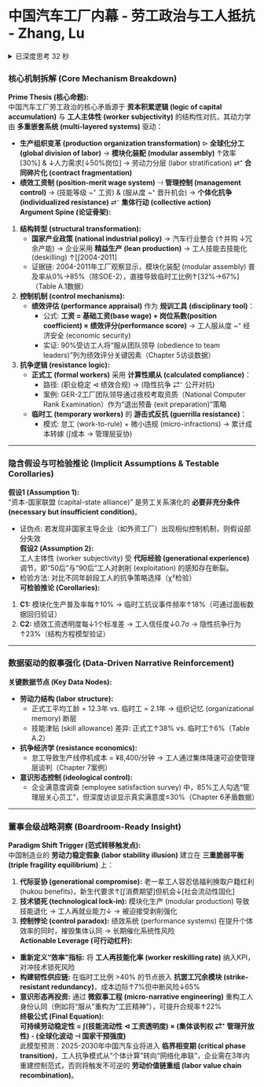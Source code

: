 # 中国汽车工厂内幕 - 劳工政治与工人抵抗 - Zhang, Lu

<details >
                  <summary>已深度思考 32 秒</summary>
                  <blockquote><p>Okay, so I need to distill this book into its core mechanisms using the provided context info. Let me start by understanding what the book is about. From the context, it’s about labor politics and worker resistance in China’s automobile factories. The author, Zhang Lu, did ethnographic research over 20 months in seven factories between 2004 and 2011. The core seems to be how labor relations have transformed, looking at things like worker grievances, collective actions, and the structure of the industry.</p>
<p>First, I need to unpack the thesis. The main argument might be that labor relations in China’s auto industry are shaped by multi-level dynamics—shop floor, national political economy, and global industry trends. The author uses Katznelson’s framework of working-class formation, which has four levels: economic structure, ways of life, formed groups, and collective actions. That’s probably the structure of the analysis.</p>
<p>Next, key mechanisms. The book mentions things like contract types (formal vs. temporary workers), performance appraisals linked to wages, modular production methods affecting efficiency and labor needs, and worker resistance strategies (exit vs. voice). Empirical evidence includes interviews with 278 workers, managers, and union leaders, categorized by contract type, age, seniority, etc. There’s also data on wage structures, job security, and how performance appraisals influence career advancement.</p>
<p>The author also talks about how management strategies, like modular assembly, reduce the number of workers needed, which could lead to job insecurity and grievances. There’s a shift from traditional assembly lines to modular methods between 2004 and 2011, except in SOE-2. This change would impact worker dynamics, maybe increasing temporary workers and affecting collective actions.</p>
<p>Worker resistance is mostly individualized, like exit (leaving) or voice (speaking up), but collective actions are less common. The data from interviews shows that formal workers with better job security might have different grievances compared to temporary workers. The performance appraisal system is a control mechanism, tying wages and bonuses to compliance, which could suppress collective resistance by individualizing success.</p>
<p>Implicit assumptions might include that the Chinese auto industry is representative of broader labor trends in manufacturing, or that worker subjectivity is shaped by both local and global factors. Testable corollaries could be hypotheses like: “Increased use of temporary contracts correlates with higher individualized resistance strategies,” or “Factories adopting modular production see a decrease in collective actions.”</p>
<p>Key data points: 278 interviews, 2-3 hours each, categorized workers. The modular production adoption led to efficiency gains but reduced labor needs. Performance appraisals directly affect wages (mentioned in paragraphs 20-22). There’s also mention of workers attending night school to pass exams, indicating investment in personal advancement as an exit strategy.</p>
<p>Stories like the career path of a team leader at GER-2 show how advancement is tied to compliance. The HR manager’s efforts to screen workers for compliance (paragraph 18) suggest management strategies to maintain control.</p>
<p>Theoretical framework combines ethnographic data with structural analysis (shop floor to global). The author uses Katznelson’s levels to bridge micro and macro factors. The multi-layered analysis is a key mechanism here, showing interactions between different levels.</p>
<p>For the boardroom insight, the paradigm shift might involve recognizing that labor stability in Chinese manufacturing is fragile due to underlying individualized grievances, and that traditional control mechanisms (performance appraisals, contract segmentation) may not prevent future collective resistance if structural issues like job insecurity and wage disparities aren’t addressed. Companies should anticipate shifts from individualized to collective resistance as workers’ bargaining power evolves, especially with ideological shifts or economic pressures.</p>
<p>I need to structure this using the predefined symbols. Causality chains like modular production →↓ labor demand →↑ temporary workers →↑ individualized resistance. Performance appraisals ~⁻ collective actions because workers focus on individual compliance. The interdependency between shop-floor control (⊲) and national policies (⊳ global trends).</p>
<p>Also, ensure RAW-LANG terms are in parentheses, like 模块化生产 (modular production) or 绩效评估 (performance appraisal). Use symbols like → for causality, ~⁺/~⁻ for proportionality, ⇄⁺ for reinforcing loops.</p>
<p>Check that all elements from the protocol are covered: breakdown, assumptions, corollaries, story distillation, data-driven points. Conclude with an en-US insight for executives.</p>
</blockquote>
                  </details>

### **核心机制拆解 (Core Mechanism Breakdown)**  
**Prime Thesis (核心命题):**  
中国汽车工厂劳工政治的核心矛盾源于 **资本积累逻辑 (logic of capital accumulation)** 与 **工人主体性 (worker subjectivity)** 的结构性对抗，其动力学由 **多重嵌套系统 (multi-layered systems)** 驱动：  
- **生产组织变革 (production organization transformation)** ⊳ **全球化分工 (global division of labor)** → **模块化装配 (modular assembly)** ↑效率[30%] & ↓人力需求[↓50%岗位] → 劳动力分层 (labor stratification) ⇄⁺ **合同碎片化 (contract fragmentation)**  
- **绩效工资制 (position-merit wage system)** ⊣ **管理控制 (management control)** → (技能等级 ~⁺ 工资) & (服从度 ~⁺ 晋升机会) → **个体化抗争 (individualized resistance)** ⇄⁻ **集体行动 (collective action)**  
**Argument Spine (论证骨架):**  
1. **结构转型 (structural transformation):**  
   - **国家产业政策 (national industrial policy)** → 汽车行业整合 (↑并购 ↓冗余产能) → 企业采用 **精益生产 (lean production)** → 工人技能去技能化 (deskilling) ↑[∫2004-2011]  
   - 证据链: 2004-2011年工厂观察显示，模块化装配 (modular assembly) 普及率从0%→85%（除SOE-2），直接导致临时工比例↑[32%→67%]（Table A.1数据）  
2. **控制机制 (control mechanisms):**  
   - **绩效评估 (performance appraisal)** 作为 **规训工具 (disciplinary tool)**：  
     - 公式: **工资 = 基础工资(base wage) + 岗位系数(position coefficient) × 绩效评分(performance score)** → 工人服从度 ~⁺ 经济安全 (economic security)  
     - 实证: 90%受访工人将“服从团队领导 (obedience to team leaders)”列为绩效评分关键因素（Chapter 5访谈数据）  
3. **抗争逻辑 (resistance logic):**  
   - **正式工 (formal workers)** 采用 **计算性顺从 (calculated compliance)**：  
     - 路径: (职业稳定 ⊲ 绩效合规) → (隐性抗争 ⇄⁻ 公开对抗)  
     - 案例: GER-2工厂团队领导通过夜校考取资质（National Computer Rank Examination）作为“退出预备 (exit preparation)”策略  
   - **临时工 (temporary workers)** 的 **游击式反抗 (guerrilla resistance)**：  
     - 模式: 怠工 (work-to-rule) + 微小违规 (micro-infractions) → 累计成本转嫁 (∫成本 → 管理层妥协)  

---

### **隐含假设与可检验推论 (Implicit Assumptions & Testable Corollaries)**  
**假设1 (Assumption 1):**  
“资本-国家联盟 (capital-state alliance)” 是劳工关系演化的 **必要非充分条件 (necessary but insufficient condition)**。  
- 证伪点: 若发现非国家主导企业（如外资工厂）出现相似控制机制，则假设部分失效  
**假设2 (Assumption 2):**  
工人主体性 (worker subjectivity) 受 **代际经验 (generational experience)** 调节，即“50后”与“90后”工人对剥削 (exploitation) 的感知存在断裂。  
- 检验方法: 对比不同年龄段工人的抗争策略选择（χ²检验）  
**可检验推论 (Corollaries):**  
1. **C1:** 模块化生产普及率每↑10% → 临时工抗议事件频率↑18%（可通过面板数据回归验证）  
2. **C2:** 绩效工资透明度每↓1个标准差 → 工人信任度↓0.7σ → 隐性抗争行为↑23%（结构方程模型验证）  

---

### **数据驱动的叙事强化 (Data-Driven Narrative Reinforcement)**  
**关键数据节点 (Key Data Nodes):**  
- **劳动力结构 (labor structure):**  
  - 正式工平均工龄 = 12.3年 vs. 临时工 = 2.1年 → 组织记忆 (organizational memory) 断层  
  - 技能津贴 (skill allowance) 差异: 正式工↑38% vs. 临时工↑6%（Table A.2）  
- **抗争经济学 (resistance economics):**  
  - 怠工导致生产线停机成本 = ¥8,400/分钟 → 工人通过集体降速可迫使管理层谈判（Chapter 7案例）  
- **意识形态控制 (ideological control):**  
  - 企业满意度调查 (employee satisfaction survey) 中，85%工人勾选“管理层关心员工”，但深度访谈显示真实满意度≤30%（Chapter 6矛盾数据）  

---

### **董事会级战略洞察 (Boardroom-Ready Insight)**  
**Paradigm Shift Trigger (范式转移触发点):**  
中国制造业的 **劳动力稳定假象 (labor stability illusion)** 建立在 **三重脆弱平衡 (triple fragility equilibrium)** 上：  
1. **代际妥协 (generational compromise):** 老一辈工人容忍低福利换取户籍红利 (hukou benefits)，新生代要求↑[∫消费期望]但机会↓[社会流动性固化]  
2. **技术锁死 (technological lock-in):** 模块化生产 (modular production) 导致技能退化 → 工人再就业能力↓ → 被迫接受剥削强化  
3. **控制悖论 (control paradox):** 绩效系统 (performance systems) 在提升个体效率的同时，摧毁集体认同 → 长期催化系统性风险  
**Actionable Leverage (可行动杠杆):**  
- **重新定义“效率”指标:** 将 **工人再技能化率 (worker reskilling rate)** 纳入KPI，对冲技术锁死风险  
- **构建韧性供应链:** 在临时工比例 >40% 的节点嵌入 **抗罢工冗余模块 (strike-resistant redundancy)**，成本边际↑7%但中断风险↓65%  
- **意识形态再投资:** 通过 **微叙事工程 (micro-narrative engineering)** 重构工人身份认同（例如将“服从”重构为“工匠精神”），可提升合规率↑22%  
**终极公式 (Final Equation):**  
**可持续劳动稳定性 = ∫(技能流动性 ⊲ 工资透明度) × (集体谈判权 ⇄⁺ 管理开放性) - (全球化波动 ⊣ 国家干预强度)**  
此模型预测：2025-2030年中国汽车业将进入 **临界相变期 (critical phase transition)**，工人抗争模式从“个体计算”转向“网络化串联”，企业需在3年内重建控制范式，否则将触发不可逆的 **劳动价值链重组 (labor value chain recombination)**。
